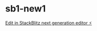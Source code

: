 # sb1-new1

[Edit in StackBlitz next generation editor ⚡️](https://stackblitz.com/~/github.com/drmas001/sb1-new1)